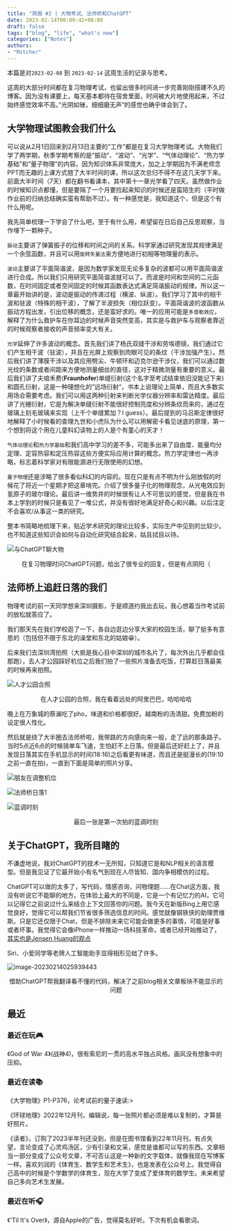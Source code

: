```yaml
---
title: "周报 #2 | 大物考试、法师桥和ChatGPT"
date: 2023-02-14T00:09:42+08:00
draft: false
tags: ["blog", "life", "what's new"]
categories: ["Notes"]
authors:
- "Mitcher"
---
```


本篇是对`2023-02-08` 到 `2023-02-14` 这周生活的记录与思考。

这周的大部分时间都在复习物理考试，也留出很多时间进一步完善刚刚搭建不久的博客。因为没有课要上，每天基本都待在宿舍里面，时间被大片地使用起来，不过始终感觉效率不高。”光阴如锉，细细磨无声“的感觉也确乎体会到了。

## 大学物理试图教会我们什么

可以说从2月1日回来到2月13日主要的“工作”都是在复习大学物理考试。大物我们学了两学期，秋季学期考察的是“振动”、“波动”、“光学”、“气体动理论”、“热力学基础”和“量子物理”的内容。因为知识体系非常庞大，加之上学期因为不满老师念PPT而无趣的上课方式翘了大半时间的课，所以这次总归不得不在这几天学下来。前面大半时间（7天）都在翻书看课本，其中第十一章光学看了四天。虽然做作业的时候知识点都懂，但是要隔了一个月要捡起来知识的时候还是蛮陌生的（平时做作业前的归纳总结确实蛮有帮助不过）。有一种感觉是，我知道这个，但是这个有什么用呢。

我先简单梳理一下学会了什么吧，至于有什么用，希望留在日后自己反思观察，当作埋下一颗种子。

`振动`主要讲了弹簧振子的位移和时间之间的关系。科学家通过研究发现其规律满足一个余弦函数，并且可以用`旋转矢量法`来方便地进行初相等物理量的表示。

`波动`主要讲了平面简谐波，是因为数学家发现无论多复杂的波都可以用平面简谐波进行合成。所以我们只用研究平面简谐波就可以了。而波是时间和空间的二元函数，在时间固定或者空间固定的时候其函数表达式满足简谐振动的规律。所以这一章最开始讲的是，波动是振动的传递过程（横波、纵波）。我们学习了其中的相干波和驻波（特殊的相干波），了解了半波损失（相位跃变）。平面简谐波的波函数从振动方程出发，引出位移的概念，还是蛮好求的。唯一的应用可能是`多普勒效应`，解释了为什么救护车在你耳边的时候声音突然变高，其实是与救护车与观察者靠近的时候观察者接收的声音频率变大有关。

`光学`延伸了许多波动的概念。首先我们讲了杨氏双缝干涉和劳埃德镜，我们通过它们产生相干波（驻波），并且在光屏上观察到肉眼可见的条纹（干涉加强产生）。然后我们讲了薄膜干涉以及其应用劈尖、牛顿环和迈克尔逊干涉仪，我们可以通过数光纹的条数或者间距来方便地测量细丝的直径，这对于精微测量有重要的意义。最后我们讲了夫琅禾费(**Fraunhofer**)单缝衍射(这个名字至考试结束依旧没能记下来)和圆孔衍射，这是一种理想化的”远场衍射“，书本上说理论上简单，而且大多数实用场合需要考虑。我们可以用这两种衍射来判断光学仪器分辨率和雷达精度。最后讲了光栅衍射，它是为解决单缝衍射不能很好控制亮度和分辨条纹而来的，通过在玻璃上刻毛玻璃来实现（上千个单缝累加？I guess）。最后提到的马吕斯定律很好地解释了小时候看的查理九世和小虎队为什么可以用解密卡看见谜底的原理，第一个想到将这个用在儿童科幻读物上的人是个有童心的天才！

`气体动理论`和`热力学基础`和我们高中学习的差不多，可能多出来了自由度、能量均分定理、定容热容和定压热容这些方便实际应用计算的概念。热力学定律也一再涉略，标志着科学家对有限能源进行无限使用的幻想。

`量子物理`还是涉略了很多看似科幻的内容的。现在只是有点不明为什么刚放假的时候花了将近一个星期才把这章啃完。介绍了很多量子化的物理观念，从光电效应到氢原子的玻尔理论。最后讲一维势井的时候很有让人不可思议的感觉，但是我在书本上学到的时候只是看见了一堆公式，并没有很好地满足好奇心和兴趣。以后注定不会喜欢/从事这一类的研究。

整本书简略地梳理下来，贴近学术研究的理论比较多，实际生产中见到的比较少。也不知道这些知识会如何与自动化研究结合起来，姑且拭目以待。

![与ChatGPT聊大物](https://mitcher-1316637614.cos.ap-nanjing.myqcloud.com/test/6a7b1eb69572fe95740d318ded78b69.png)

<center>在复习物理时问ChatGPT问题，给出了很专业的回复，但是有点阴阳（</center>

## 法师桥上追赶日落的我们

物理考试的前一天同学想来深圳摄影，于是顺道约我出去玩，我心想着当作考试前的放松就答应了。

我们那天先在我们学校逛了一下，各自边逛边分享大家的校园生活，聊了挺多有意思的（包括但不限于东北的澡堂和东北的姑娘😁）。

后来我们去深圳湾拍照（大抵是我心目中深圳的城市名片了，每次外出几乎都会往那跑），去人才公园踩好机位之后我们拍了一些照片准备去吃饭，打算趁日落最美的时候再来拍照。

![人才公园合照](https://mitcher-1316637614.cos.ap-nanjing.myqcloud.com/test/c2b384394ee9950ef3b8acb647b49a6.jpg)

<center>在人才公园的合照，我在看着远处的阿里巴巴，哈哈哈哈</center>



晚上在万象城的蔡澜吃了pho，味道和价格都很好。越南粉的汤清甜。免费加粉的设定很人性化。

然后就是绕了大半圈去法师桥啦，我带路的方向感向来一般，走了远的那条路子。当时5点近6点的时候骑单车飞速，生怕赶不上日落。但是最后还好赶上了，并且发现日落其实在手机显示的时间(18:16)之后看更有味道，而且还是挺漫长的(19:10之前一直在拍)，一直到下面是简单的照片分享。

![朋友在调整机位](https://mitcher-1316637614.cos.ap-nanjing.myqcloud.com/test/96b564dda061dbce981788c6f987284.jpg)

![法师桥日落1](https://mitcher-1316637614.cos.ap-nanjing.myqcloud.com/test/78c40985becc3e705e505d4e1f2d3db.jpg)

![蓝调时刻](https://mitcher-1316637614.cos.ap-nanjing.myqcloud.com/test/3b81a4762b7b4f5e17196948b156bbb.jpg)

<center>最后一张是第一次拍的蓝调时刻</center>

## 关于ChatGPT，我所目睹的

不谦虚地说，我对ChatGPT的技术一无所知，只知道它是和NLP相关的语言模型。但是我见证了它最开始小有名气到现在人尽皆知、国内争相模仿的过程。

ChatGPT可以做的太多了，写代码，情感咨询，问物理题......在Chat这方面，我没有听说它不能聊的地方。在体验上最大的不同是，它是一个有记忆力的AI，它可以记得它之前说过什么来结合上下文回答你的问题。我今天在新版Bing上用它感觉良好，觉得它可以帮我们节省很多筛选信息的时间。感觉就像钢铁侠的助理贾维斯。只是它还仅限于Chat，但是不排除未来它可能会做更多的事情，可能是好事或者坏事。我觉得它会像iPhone一样推动一场科技革命，或者已经开始推动了，[其实也是Jensen Huang的观点](https://www.ithome.com/0/672/997.htm)

Siri、小爱同学等老牌人工智能助手显得相形见绌了许多。

![image-20230214025939443](https://mitcher-1316637614.cos.ap-nanjing.myqcloud.com/test/image-20230214025939443.png)

<center>借助ChatGPT帮我翻译看不懂的代码，解决了之前blog相关文章板块不能显示的问题</center>

## 最近

### 最近在玩🎮

《God of  War 4》(战神4)，很有索尼的一贯的高水平独占风格。画风没有想象中的压抑。

### 最近在读📚

《大学物理》P1-P376，论考试前的量子速读:>

《环球地理》2022年12月刊，编辑说，每一张照片都必须是难以复制的，才算是好照片。

《读者》，订购了2023半年刊还没到，但是在图书馆看到22年11月刊，有点失望，言论变成了心灵鸡汤区，少有引录和文采，感觉是谁都可以写的东西。文章相当一部分变成了公众号文章，不可否认这是一种新的文字载体，就像我现在写博客一样。喜欢刘润的《体育生、数学生和艺术生》，也是发表在公众号上。我觉得自己高中的时候是个学数学的体育生，现在大学了变成了爱体育的数学生。未来希望自己多向艺术生发展。

### 最近在听🎧

《'Til It's Over》，源自Apple的广告，觉得莫名好听。下次有机会看歌词。
